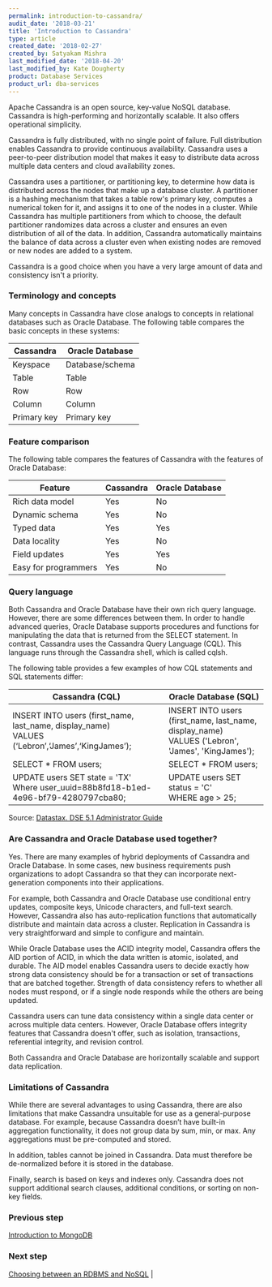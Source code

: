 ```yaml
---
permalink: introduction-to-cassandra/
audit_date: '2018-03-21'
title: 'Introduction to Cassandra'
type: article
created_date: '2018-02-27'
created_by: Satyakam Mishra
last_modified_date: '2018-04-20'
last_modified_by: Kate Dougherty
product: Database Services
product_url: dba-services
---
```


Apache Cassandra is an open source, key-value NoSQL database. Cassandra is
high-performing and horizontally scalable. It also offers operational
simplicity.

Cassandra is fully distributed, with no single point of failure. Full
distribution enables Cassandra to provide continuous availability. Cassandra
uses a peer-to-peer distribution model that makes it easy to distribute data
across multiple data centers and cloud availability zones.

Cassandra uses a partitioner, or partitioning key, to determine how data is
distributed across the nodes that make up a database cluster. A partitioner is
a hashing mechanism that takes a table row's primary key, computes a numerical
token for it, and assigns it to one of the nodes in a cluster. While Cassandra
has multiple partitioners from which to choose, the default partitioner
randomizes data across a cluster and ensures an even distribution of all
of the data. In addition, Cassandra automatically maintains the balance of
data across a cluster even when existing nodes are removed or new nodes are
added to a system.

Cassandra is a good choice when you have a very large amount of data and
consistency isn't a priority.

### Terminology and concepts

Many concepts in Cassandra have close analogs to concepts in relational
databases such as Oracle Database. The following table compares the basic
concepts in these systems:

| Cassandra   | Oracle Database |
| ----------- | --------------- |
| Keyspace    | Database/schema |
| Table       | Table           |
| Row         | Row             |
| Column      | Column          |
| Primary key | Primary key     |

### Feature comparison

The following table compares the features of Cassandra with the features of Oracle Database:

| Feature              | Cassandra | Oracle Database |
| -------------------- | --------- | --------------- |
| Rich data model      | Yes       | No              |
| Dynamic schema       | Yes       | No              |
| Typed data           | Yes       | Yes             |
| Data locality        | Yes       | No              |
| Field updates        | Yes       | Yes             |
| Easy for programmers | Yes       | No              |

### Query language

Both Cassandra and Oracle Database have their own rich query language.
However, there are some differences between them. In order to handle advanced
queries, Oracle Database supports procedures and functions for manipulating
the data that is returned from the SELECT statement. In contrast, Cassandra
uses the Cassandra Query Language (CQL). This language runs through the
Cassandra shell, which is called cqlsh.

The following table provides a few examples of how CQL statements and SQL
statements differ:

| Cassandra (CQL) | Oracle Database (SQL) |
|-------------------------------------------------------------------------------------------------------|---------------------------------------------------------------------------------------------------------|
| INSERT INTO users (first_name, last_name, display_name)<br />VALUES (‘Lebron’,‘James’,‘KingJames’); | INSERT INTO users (first_name, last_name, display_name)<br />VALUES ('Lebron', 'James', 'KingJames'); |
| SELECT * FROM users; | SELECT * FROM users; |
| UPDATE users SET state = 'TX'<br />Where user_uuid=88b8fd18-b1ed-4e96-bf79-4280797cba80; | UPDATE users SET status = 'C'<br />WHERE age > 25; |

Source: [Datastax. DSE 5.1 Administrator
Guide](http://docs.datastax.com/en/dse/5.1/dse-admin/)

### Are Cassandra and Oracle Database used together?

Yes. There are many examples of hybrid deployments of Cassandra and Oracle
Database. In some cases, new business requirements push organizations to adopt
Cassandra so that they can incorporate next-generation components into their
applications.

For example, both Cassandra and Oracle Database use conditional entry updates,
composite keys, Unicode characters, and full-text search. However, Cassandra
also has auto-replication functions that automatically distribute and maintain
data across a cluster. Replication in Cassandra is very straightforward and
simple to configure and maintain.

While Oracle Database uses the ACID integrity model, Cassandra offers the AID
portion of ACID, in which the data written is atomic, isolated, and durable.
The AID model enables Cassandra users to decide exactly how strong data
consistency should be for a transaction or set of transactions that are
batched together. Strength of data consistency refers to whether all nodes
must respond, or if a single node responds while the others are being updated.

Cassandra users can tune data consistency within a single data center or
across multiple data centers. However, Oracle Database offers integrity
features that Cassandra doesn't offer, such as isolation, transactions,
referential integrity, and revision control.  

Both Cassandra and Oracle Database are horizontally scalable and support data
replication.

### Limitations of Cassandra

While there are several advantages to using Cassandra, there are also
limitations that make Cassandra unsuitable for use as a general-purpose
database. For example, because Cassandra doesn’t have built-in aggregation
functionality, it does not group data by sum, min, or max. Any aggregations
must be pre-computed and stored.

In addition, tables cannot be joined in Cassandra. Data must therefore be
de-normalized before it is stored in the database.  

Finally, search is based on keys and indexes only. Cassandra does not support
additional search clauses, additional conditions, or sorting on non-key fields.

### Previous step

[Introduction to MongoDB](/how-to/choosing-between-an-rdbms-and-nosql)

### Next step
[Choosing between an RDBMS and NoSQL](/how-to/introduction-to-mongodb) |

